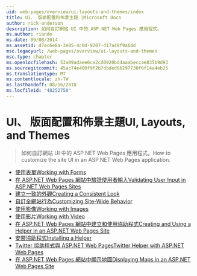 ```yaml
---
uid: web-pages/overview/ui-layouts-and-themes/index
title: UI、 版面配置和佈景主題 |Microsoft Docs
author: rick-anderson
description: 如何自訂網站 UI 中的 ASP.NET Web Pages 應用程式。
ms.author: riande
ms.date: 09/08/2014
ms.assetid: d7ec6e8a-3e05-4c0d-9207-d17a49f9a64d
msc.legacyurl: /web-pages/overview/ui-layouts-and-themes
msc.type: chapter
ms.openlocfilehash: 53a09adaee6ca2cd0920bd4aaabeccae835b9d93
ms.sourcegitcommit: 45ac74e400f9f2b7dbded66297730f6f14a4eb25
ms.translationtype: MT
ms.contentlocale: zh-TW
ms.lasthandoff: 08/16/2018
ms.locfileid: "48252750"
---
```

<a name="ui-layouts-and-themes"></a><span data-ttu-id="bec82-103">UI、 版面配置和佈景主題</span><span class="sxs-lookup"><span data-stu-id="bec82-103">UI, Layouts, and Themes</span></span>
====================
> <span data-ttu-id="bec82-104">如何自訂網站 UI 中的 ASP.NET Web Pages 應用程式。</span><span class="sxs-lookup"><span data-stu-id="bec82-104">How to customize the site UI in an ASP.NET Web Pages application.</span></span>


- [<span data-ttu-id="bec82-105">使用表單</span><span class="sxs-lookup"><span data-stu-id="bec82-105">Working with Forms</span></span>](4-working-with-forms.md)
- [<span data-ttu-id="bec82-106">在 ASP.NET Web Pages 網站中驗證使用者輸入</span><span class="sxs-lookup"><span data-stu-id="bec82-106">Validating User Input in ASP.NET Web Pages Sites</span></span>](validating-user-input-in-aspnet-web-pages-sites.md)
- [<span data-ttu-id="bec82-107">建立一致的外觀</span><span class="sxs-lookup"><span data-stu-id="bec82-107">Creating a Consistent Look</span></span>](3-creating-a-consistent-look.md)
- [<span data-ttu-id="bec82-108">自訂全網站行為</span><span class="sxs-lookup"><span data-stu-id="bec82-108">Customizing Site-Wide Behavior</span></span>](18-customizing-site-wide-behavior.md)
- [<span data-ttu-id="bec82-109">使用影像</span><span class="sxs-lookup"><span data-stu-id="bec82-109">Working with Images</span></span>](9-working-with-images.md)
- [<span data-ttu-id="bec82-110">使用影片</span><span class="sxs-lookup"><span data-stu-id="bec82-110">Working with Video</span></span>](10-working-with-video.md)
- [<span data-ttu-id="bec82-111">在 ASP.NET Web Pages 網站中建立和使用協助程式</span><span class="sxs-lookup"><span data-stu-id="bec82-111">Creating and Using a Helper in an ASP.NET Web Pages Site</span></span>](creating-and-using-a-helper-in-an-aspnet-web-pages-site.md)
- [<span data-ttu-id="bec82-112">安裝協助程式</span><span class="sxs-lookup"><span data-stu-id="bec82-112">Installing a Helper</span></span>](installing-helpers.md)
- [<span data-ttu-id="bec82-113">Twitter 協助程式與 ASP.NET Web Pages</span><span class="sxs-lookup"><span data-stu-id="bec82-113">Twitter Helper with ASP.NET Web Pages</span></span>](twitter-helper.md)
- [<span data-ttu-id="bec82-114">在 ASP.NET Web Pages 網站中顯示地圖</span><span class="sxs-lookup"><span data-stu-id="bec82-114">Displaying Maps in an ASP.NET Web Pages Site</span></span>](displaying-maps-in-an-aspnet-web-pages-site.md)
